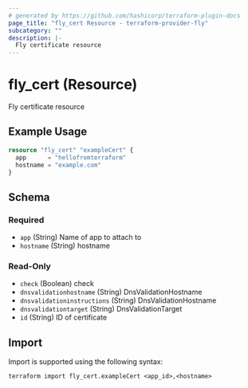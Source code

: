 ```yaml
---
# generated by https://github.com/hashicorp/terraform-plugin-docs
page_title: "fly_cert Resource - terraform-provider-fly"
subcategory: ""
description: |-
  Fly certificate resource
---
```


# fly_cert (Resource)

Fly certificate resource

## Example Usage

```terraform
resource "fly_cert" "exampleCert" {
  app      = "hellofromterraform"
  hostname = "example.com"
}
```

<!-- schema generated by tfplugindocs -->
## Schema

### Required

- `app` (String) Name of app to attach to
- `hostname` (String) hostname

### Read-Only

- `check` (Boolean) check
- `dnsvalidationhostname` (String) DnsValidationHostname
- `dnsvalidationinstructions` (String) DnsValidationHostname
- `dnsvalidationtarget` (String) DnsValidationTarget
- `id` (String) ID of certificate

## Import

Import is supported using the following syntax:

```shell
terraform import fly_cert.exampleCert <app_id>,<hostname>
```
